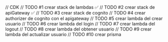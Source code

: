 // CDK
// TODO #1 crear stack de lambdas ✅
// TODO #2 crear stack de apiGateway ✅
// TODO #3 crear stack de cognito 
// TODO #4 crear authorizer de cognito con el apigateway
// TODO #5 crear lambda del crear usuario
// TODO #6 crear lambda del login
// TODO #7 crear lambda del logout
// TODO #8 crear lambda del obtener usuario
// TODO #9 crear lambda del actualizar usuario
// TODO #10 crear prisma
